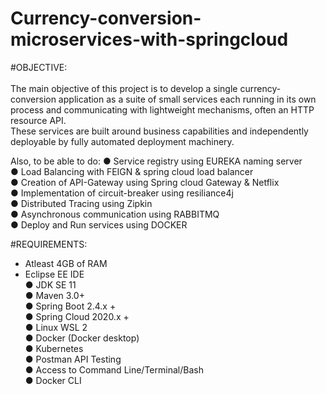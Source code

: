 # Currency-conversion-microservices-with-springcloud

#OBJECTIVE: \
\
The main objective of this project is to develop a single currency-conversion application as a suite of small services each running in its own process and communicating with lightweight mechanisms, often an HTTP resource API.\
These services are built around business capabilities and independently deployable by fully automated deployment machinery.

Also, to be able to do:
● Service registry using EUREKA naming server\
● Load Balancing with FEIGN & spring cloud load balancer\
● Creation of API-Gateway using Spring cloud Gateway & Netflix\
● Implementation of circuit-breaker using resiliance4j\
● Distributed Tracing using Zipkin\
● Asynchronous communication using RABBITMQ\
● Deploy and Run services using DOCKER


#REQUIREMENTS: 

- Atleast 4GB of RAM
- Eclipse EE IDE\
● JDK SE 11\
● Maven 3.0+\
● Spring Boot 2.4.x +\
● Spring Cloud 2020.x +\
● Linux WSL 2\
● Docker (Docker desktop)\
● Kubernetes\
● Postman API Testing\
● Access to Command Line/Terminal/Bash\
● Docker CLI



